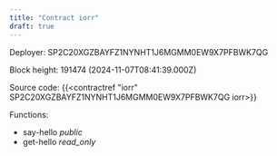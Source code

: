 ```yaml
---
title: "Contract iorr"
draft: true
---
```

Deployer: SP2C20XGZBAYFZ1NYNHT1J6MGMM0EW9X7PFBWK7QG


 



Block height: 191474 (2024-11-07T08:41:39.000Z)

Source code: {{<contractref "iorr" SP2C20XGZBAYFZ1NYNHT1J6MGMM0EW9X7PFBWK7QG iorr>}}

Functions:

* say-hello _public_
* get-hello _read_only_
